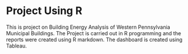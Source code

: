 # Project Using R
This is project on Building Energy Analysis of Western Pennsylvania Municipal Buildings.
The Project is carried out in R programming and the reports were created using R markdown.
The dashboard is created using Tableau.
